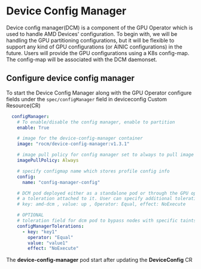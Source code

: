 # Device Config Manager

Device config manager(DCM) is a component of the GPU Operator which is used to handle AMD Devices' configuration. To begin with, we will be handling the GPU partitioning configurations, but it will be flexible to support any kind of GPU configurations (or AINIC configurations) in the future. Users will provide the GPU configurations using a K8s config-map. The config-map will be associated with the DCM daemonset.

## Configure device config manager

To start the Device Config Manager along with the GPU Operator configure fields under the ``` spec/configManager ``` field in deviceconfig Custom Resource(CR)

```yaml
  configManager:
    # To enable/disable the config manager, enable to partition
    enable: True

    # image for the device-config-manager container
    image: "rocm/device-config-manager:v1.3.1"

    # image pull policy for config manager set to always to pull image of latest version
    imagePullPolicy: Always

    # specify configmap name which stores profile config info
    config: 
      name: "config-manager-config"

    # DCM pod deployed either as a standalone pod or through the GPU operator will have 
    # a toleration attached to it. User can specify additional tolerations if required
    # key: amd-dcm , value: up , Operator: Equal, effect: NoExecute 

    # OPTIONAL
    # toleration field for dcm pod to bypass nodes with specific taints
    configManagerTolerations:
      - key: "key1"
        operator: "Equal" 
        value: "value1"
        effect: "NoExecute"

```

The **device-config-manager** pod start after updating the **DeviceConfig** CR